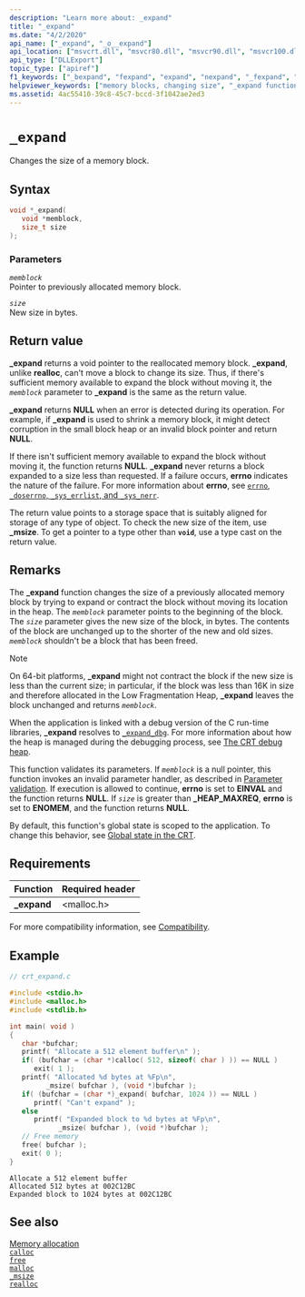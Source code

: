 ```yaml
---
description: "Learn more about: _expand"
title: "_expand"
ms.date: "4/2/2020"
api_name: ["_expand", "_o__expand"]
api_location: ["msvcrt.dll", "msvcr80.dll", "msvcr90.dll", "msvcr100.dll", "msvcr100_clr0400.dll", "msvcr110.dll", "msvcr110_clr0400.dll", "msvcr120.dll", "msvcr120_clr0400.dll", "ucrtbase.dll", "api-ms-win-crt-heap-l1-1-0.dll", "api-ms-win-crt-private-l1-1-0.dll"]
api_type: ["DLLExport"]
topic_type: ["apiref"]
f1_keywords: ["_bexpand", "fexpand", "expand", "nexpand", "_fexpand", "_nexpand", "bexpand", "_expand"]
helpviewer_keywords: ["memory blocks, changing size", "_expand function", "expand function"]
ms.assetid: 4ac55410-39c8-45c7-bccd-3f1042ae2ed3
---
```

# `_expand`

Changes the size of a memory block.

## Syntax

```C
void *_expand(
   void *memblock,
   size_t size
);
```

### Parameters

*`memblock`*\
Pointer to previously allocated memory block.

*`size`*\
New size in bytes.

## Return value

**_expand** returns a void pointer to the reallocated memory block. **_expand**, unlike **realloc**, can't move a block to change its size. Thus, if there's sufficient memory available to expand the block without moving it, the *`memblock`* parameter to **_expand** is the same as the return value.

**_expand** returns **NULL** when an error is detected during its operation. For example, if **_expand** is used to shrink a memory block, it might detect corruption in the small block heap or an invalid block pointer and return **NULL**.

If there isn't sufficient memory available to expand the block without moving it, the function returns **NULL**. **_expand** never returns a block expanded to a size less than requested. If a failure occurs, **errno** indicates the nature of the failure. For more information about **errno**, see [`errno`, `_doserrno`, `_sys_errlist`, and `_sys_nerr`](../errno-doserrno-sys-errlist-and-sys-nerr.md).

The return value points to a storage space that is suitably aligned for storage of any type of object. To check the new size of the item, use **_msize**. To get a pointer to a type other than **`void`**, use a type cast on the return value.

## Remarks

The **_expand** function changes the size of a previously allocated memory block by trying to expand or contract the block without moving its location in the heap. The *`memblock`* parameter points to the beginning of the block. The *`size`* parameter gives the new size of the block, in bytes. The contents of the block are unchanged up to the shorter of the new and old sizes. *`memblock`* shouldn't be a block that has been freed.

> [!NOTE]
> On 64-bit platforms, **_expand** might not contract the block if the new size is less than the current size; in particular, if the block was less than 16K in size and therefore allocated in the Low Fragmentation Heap, **_expand** leaves the block unchanged and returns *`memblock`*.

When the application is linked with a debug version of the C run-time libraries, **_expand** resolves to [`_expand_dbg`](expand-dbg.md). For more information about how the heap is managed during the debugging process, see [The CRT debug heap](/visualstudio/debugger/crt-debug-heap-details).

This function validates its parameters. If *`memblock`* is a null pointer, this function invokes an invalid parameter handler, as described in [Parameter validation](../parameter-validation.md). If execution is allowed to continue, **errno** is set to **EINVAL** and the function returns **NULL**. If *`size`* is greater than **_HEAP_MAXREQ**, **errno** is set to **ENOMEM**, and the function returns **NULL**.

By default, this function's global state is scoped to the application. To change this behavior, see [Global state in the CRT](../global-state.md).

## Requirements

|Function|Required header|
|--------------|---------------------|
|**_expand**|\<malloc.h>|

For more compatibility information, see [Compatibility](../compatibility.md).

## Example

```C
// crt_expand.c

#include <stdio.h>
#include <malloc.h>
#include <stdlib.h>

int main( void )
{
   char *bufchar;
   printf( "Allocate a 512 element buffer\n" );
   if( (bufchar = (char *)calloc( 512, sizeof( char ) )) == NULL )
      exit( 1 );
   printf( "Allocated %d bytes at %Fp\n",
         _msize( bufchar ), (void *)bufchar );
   if( (bufchar = (char *)_expand( bufchar, 1024 )) == NULL )
      printf( "Can't expand" );
   else
      printf( "Expanded block to %d bytes at %Fp\n",
            _msize( bufchar ), (void *)bufchar );
   // Free memory
   free( bufchar );
   exit( 0 );
}
```

```Output
Allocate a 512 element buffer
Allocated 512 bytes at 002C12BC
Expanded block to 1024 bytes at 002C12BC
```

## See also

[Memory allocation](../memory-allocation.md)\
[`calloc`](calloc.md)\
[`free`](free.md)\
[`malloc`](malloc.md)\
[`_msize`](msize.md)\
[`realloc`](realloc.md)
